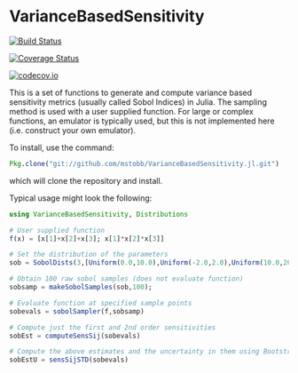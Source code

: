 # VarianceBasedSensitivity

[![Build Status](https://travis-ci.org/mstobb/VarianceBasedSensitivity.jl.svg?branch=master)](https://travis-ci.org/mstobb/VarianceBasedSensitivity.jl)

[![Coverage Status](https://coveralls.io/repos/mstobb/VarianceBasedSensitivity.jl/badge.svg?branch=master&service=github)](https://coveralls.io/github/mstobb/VarianceBasedSensitivity.jl?branch=master)

[![codecov.io](http://codecov.io/github/mstobb/VarianceBasedSensitivity.jl/coverage.svg?branch=master)](http://codecov.io/github/mstobb/VarianceBasedSensitivity.jl?branch=master)


This is a set of functions to generate and compute variance based sensitivity
metrics (usually called Sobol Indices) in Julia.  The sampling method is used
with a user supplied function.  For large or complex functions, an emulator is
typically used, but this is not implemented here (i.e. construct your own
emulator).

To install, use the command:
```julia
Pkg.clone("git://github.com/mstobb/VarianceBasedSensitivity.jl.git")
```
which will clone the repository and install.

Typical usage might look the following:
```julia
using VarianceBasedSensitivity, Distributions

# User supplied function
f(x) = [x[1]+x[2]+x[3]; x[1]*x[2]*x[3]]

# Set the distribution of the parameters
sob = SobolDists(3,[Uniform(0.0,10.0),Uniform(-2.0,2.0),Uniform(10.0,20.0)]) 

# Obtain 100 raw sobol samples (does not evaluate function)
sobsamp = makeSobolSamples(sob,100);

# Evaluate function at specified sample points
sobevals = sobolSampler(f,sobsamp)

# Compute just the first and 2nd order sensitivities
sobEst = computeSensSij(sobevals)

# Compute the above estimates and the uncertainty in them using Bootstrap
sobEstU = sensSijSTD(sobevals)
```

